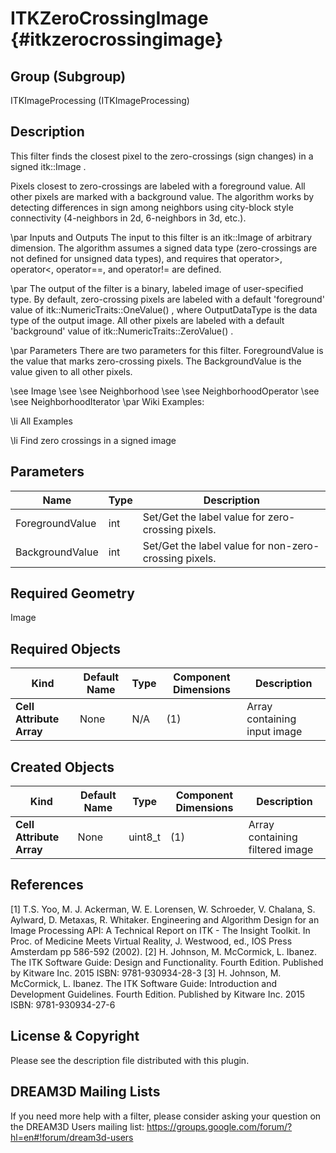 ITKZeroCrossingImage {#itkzerocrossingimage}
====================

## Group (Subgroup) ##
ITKImageProcessing (ITKImageProcessing)

## Description ##
This filter finds the closest pixel to the zero-crossings (sign changes) in a signed itk::Image .

Pixels closest to zero-crossings are labeled with a foreground value. All other pixels are marked with a background value. The algorithm works by detecting differences in sign among neighbors using city-block style connectivity (4-neighbors in 2d, 6-neighbors in 3d, etc.).

\par Inputs and Outputs
The input to this filter is an itk::Image of arbitrary dimension. The algorithm assumes a signed data type (zero-crossings are not defined for unsigned data types), and requires that operator>, operator<, operator==, and operator!= are defined.

\par 
The output of the filter is a binary, labeled image of user-specified type. By default, zero-crossing pixels are labeled with a default 'foreground' value of itk::NumericTraits<OutputDataType>::OneValue() , where OutputDataType is the data type of the output image. All other pixels are labeled with a default 'background' value of itk::NumericTraits<OutputDataType>::ZeroValue() .

\par Parameters
There are two parameters for this filter. ForegroundValue is the value that marks zero-crossing pixels. The BackgroundValue is the value given to all other pixels.

\see Image 
\see 
\see Neighborhood 
\see 
\see NeighborhoodOperator 
\see 
\see NeighborhoodIterator 
\par Wiki Examples:

\li All Examples 

\li Find zero crossings in a signed image

## Parameters ##
| Name | Type | Description |
|------|------|------|
| ForegroundValue | int| Set/Get the label value for zero-crossing pixels. |
| BackgroundValue | int| Set/Get the label value for non-zero-crossing pixels. |


## Required Geometry ##
Image

## Required Objects ##
| Kind | Default Name | Type | Component Dimensions | Description |
|------|--------------|-------------|---------|-----|
| **Cell Attribute Array** | None | N/A | (1)  | Array containing input image

## Created Objects ##
| Kind | Default Name | Type | Component Dimensions | Description |
|------|--------------|-------------|---------|-----|
| **Cell Attribute Array** | None | uint8_t | (1)  | Array containing filtered image

## References ##
[1] T.S. Yoo, M. J. Ackerman, W. E. Lorensen, W. Schroeder, V. Chalana, S. Aylward, D. Metaxas, R. Whitaker. Engineering and Algorithm Design for an Image Processing API: A Technical Report on ITK - The Insight Toolkit. In Proc. of Medicine Meets Virtual Reality, J. Westwood, ed., IOS Press Amsterdam pp 586-592 (2002). 
[2] H. Johnson, M. McCormick, L. Ibanez. The ITK Software Guide: Design and Functionality. Fourth Edition. Published by Kitware Inc. 2015 ISBN: 9781-930934-28-3
[3] H. Johnson, M. McCormick, L. Ibanez. The ITK Software Guide: Introduction and Development Guidelines. Fourth Edition. Published by Kitware Inc. 2015 ISBN: 9781-930934-27-6

## License & Copyright ##

Please see the description file distributed with this plugin.

## DREAM3D Mailing Lists ##

If you need more help with a filter, please consider asking your question on the DREAM3D Users mailing list:
https://groups.google.com/forum/?hl=en#!forum/dream3d-users
